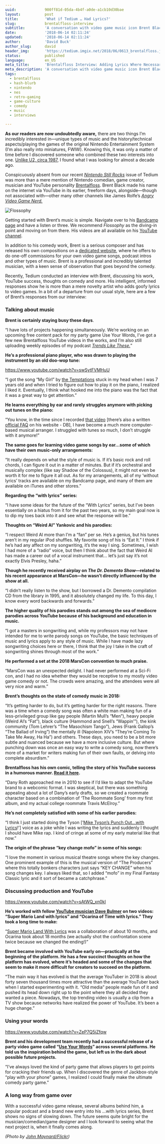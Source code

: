 ```yaml
---
uuid:             900ff81d-05da-4b4f-a0de-a1cb10d30bae
layout:           post
title:            'What if Tedium … Had Lyrics?'
slug:             brentalfloss-interview
subtitle:         'A conversation with video game music icon Brent Black (aka Brentalfloss) about his music, thoughts on YouTube, and using your words.'
date:             '2018-06-14 02:11:24'
updated:          '2018-06-14 02:11:24'
author:           'David Buck'
author_slug:      david
header_img:       'https://tedium.imgix.net/2018/06/0613_brentalfloss.jpg'
status:           published
language:         en_US
meta_title:       'Brentalfloss Interview: Adding Lyrics Where Necessary '
meta_description: 'A conversation with video game music icon Brent Black (aka Brentalfloss) about his music, thoughts on YouTube, and using your words.'
tags:
  - brentalfloss
  - hash-blurb
  - nintendo
  - nes
  - retro-gaming
  - game-culture
  - comedy
  - music
  - interviews

---
```


**As our readers are now undoubtedly aware,** there are two things I’m incredibly interested in—unique types of music and the history/technical aspects/playing the games of the original Nintendo Entertainment System (I’m also really into miniatures, FWIW). Knowing this, it was only a matter of time before I discovered someone who combined these two interests into one. [Unlike U2, circa 1987](https://www.youtube.com/watch?v=e3-5YC_oHjE), I found what I was looking for almost a decade ago.

Conspicuously absent from our recent _[Nintendo Still Rocks](https://tedium.co/2018/05/17/nintendo-nes-chiptune-music-scene/)_ issue of Tedium was more than a mere mention of Nintendo comedian, game creator, musician and YouTube personality [Brentalfloss](https://brentalfloss.com/). Brent Black made his name on the internet via YouTube in its earlier, freeform days, alongside—though not associated with—other many other channels like James Rolfe’s _[Angry Video Game Nerd.](http://cinemassacre.com/)_

![Flossophy](https://tedium.imgix.net/2018/06/0613_brentalflossb.jpg)

Getting started with Brent’s music is simple. Navigate over to his [Bandcamp page](https://brentalfloss.bandcamp.com/) and have a listen or three. We recommend _Flossophy_ as the diving-in point and moving on from there. His videos are all available on his [YouTube channel](https://www.youtube.com/channel/UCn0TDqRR4NjwWiAQR9FAd5w).

In addition to his comedy work, Brent is a serious composer and has released his own compositions on a [dedicated website](https://brentblacktunes.com/), where he offers to do one-off commissions for your own video game songs, podcast intros and other types of music. Brent is a professional and incredibly talented musician, with a keen sense of observation that goes beyond the comedy.

Recently, Tedium conducted an interview with Brent, discussing his work, YouTube success, thoughts on comedy and more. His intelligent, informed responses show he is more than a mere novelty artist who adds goofy lyrics to video games. In a bit of a departure from our usual style, here are a few of Brent’s responses from our interview:


### Talking about music

**Brent is certainly staying busy these days**.

“I have lots of projects happening simultaneously. We’re working on an upcoming free content pack for my party game Use Your Words, I’ve got a few new Brentalfloss YouTube videos in the works, and I’m also still uploading weekly episodes of my podcast _[Trends Like These.](https://trendslikethese.libsyn.com)_”

**He’s a professional piano player, who was drawn to playing the instrument by an old doo-wop tune:**

https://www.youtube.com/watch?v=swSytFVMHuU

“I got the song “My Girl” by [the Temptations](https://www.temptationsofficial.com/) stuck in my head when I was 7 years old and when I tried to figure out how to play it on the piano, I realized I liked it. Eventually, I think what hooked me into the piano was the fact that it was a great way to get attention.”

**He learns everything by ear and rarely struggles anymore with picking out tunes on the piano:**

“You know, in the time since I recorded [that video](https://youtu.be/ETabI58vARU) [there’s also a written [official FAQ](https://brentalfloss.com/faq) on his website - DB], I have become a much more computer-based musical arranger. I struggled with tunes so much, I don’t struggle with it anymore!”

**The same goes for learning video game songs by ear...some of which have their own music-only arrangements:**

“It really depends on what the style of music is. If it’s basic rock and roll chords, I can figure it out in a matter of minutes. But if it’s orchestral and musically complex (like say Shadow of the Colossus), it might not even be worth it for me to figure it all out. As for my arrangements, all of my ‘without lyrics’ tracks are available on my Bandcamp page, and many of them are available on iTunes and other stores.”

**Regarding the “with lyrics” series:**

“I have some ideas for the future of the “With Lyrics” series, but I’ve been essentially on a hiatus from it for the past two years, so my main goal now is to dip my toes back into it and see what the response will be.”

**Thoughts on “Weird Al” Yankovic and his parodies:**

“I respect Weird Al more than I’m a “fan” per se. He’s a genius, but his tunes aren’t in my regular iPod shuffles. My favorite song of his is “Eat It.” I think if he’s had any affect on my songwriting, it’s the way I sing. Sometimes, I wish I had more of a “radio” voice, but then I think about the fact that Weird Al has made a career out of a vocal instrument that... let’s just say it’s not exactly Elvis Presley, haha.”

**Though he recently received airplay on _The Dr. Demento Show_—related to his recent appearance at MarsCon—he wasn’t directly influenced by the show at all.**

“I didn’t really listen to the show, but I borrowed a Dr. Demento compilation CD from the library in 1995, and it absolutely changed my life. To this day, I know every word backwards and forwards.”

**The higher quality of his parodies stands out among the sea of mediocre parodies across YouTube because of his background and education in music.**

“I got a masters in songwriting and, while my professors may not have intended for me to write parody songs on YouTube, the basic techniques of music and lyrics apply to any style of music. While I have made lazy songwriting choices here or there, I think that the joy I take in the craft of songwriting shines through most of the work.”

**He performed a set at the 2018 MarsCon convention to much praise.**

“MarsCon was an unexpected delight. I had never performed at a Sci-Fi con, and I had no idea whether they would be receptive to my mostly video game comedy or not. The crowds were amazing, and the attendees were all very nice and warm.”

**Brent’s thoughts on the state of comedy music in 2018:**

“It’s getting harder to do, but it’s getting harder for the right reasons. There was a time when a comedy song was often a white man making fun of a less-privileged group like gay people (Martin Mull’s “Men”), heavy people (Weird Al’s “Fat”), black culture (Hammond and Snell’s “Wappin’”), the kink community (Tom Lehrer’s “The Masochism Tango”), Jews (Frank Gallop’s “The Ballad of Irving”) the mentally ill (Napoleon XIV’s “They’re Coming To Take Me Away, Ha Ha”) and others. These days, you need to be a bit more subtle and nuanced because we have a more inclusive culture. But where punching down was once an easy way to write a comedy song, now there’s more of a market for writers making fun of their own faults, or delving into complete absurdism.” 

**Brentalfloss has his own comic, telling the story of his YouTube success in a humorous manner. [Read it here](https://brentalfloss.com/comic1).**

“Dany Roth approached me in 2010 to see if I’d like to adapt the YouTube brand to a webcomic format. I was skeptical, but there was something appealing about a lot of Dany’s early drafts, so we created a roommate character based on a combination of ‘The Roommate Song’ from my first album, and my actual college roommate Travis McElroy.”

**He’s not completely satisfied with some of his earlier parodies:**

“I think I just started doing the Tyson [‘[Mike Tyson’s Punch Out...with Lyrics](https://brentalfloss.bandcamp.com/track/mike-tysons-punch-out-with-lyrics)!’] voice as a joke while I was writing the lyrics and suddenly I thought I should have Mike rap. I kind of cringe at some of my early material like that now.”

**The origin of the phrase “key change mofo” in some of his songs:**

“I love the moment in various musical theatre songs where the key changes. One prominent example of this is the musical version of “The Producers” where this totally bonkers characters just says “KEY CHANGE” when his song changes key. I always liked that, so I added “mofo” in my Final Fantasy Classic lyric and it sort of became a catchphrase.”

### Discussing production and YouTube

https://www.youtube.com/watch?v=sAtWQ_xn0kI

**He’s worked with fellow [YouTube musician Dave Bulmer](https://www.youtube.com/user/DemonTomatoDave) on two videos:  “Super Mario Land with lyrics” and “Ocarina of Time with lyrics.” They took a long time to make:**

“[Super Mario Land With Lyrics](https://brentalfloss.bandcamp.com/track/super-mario-land-with-lyrics-album-version-feat-dave-bulmer) was a collaboration of about 10 months, and Ocarina took about 18 months (we actually shot the confrontation scene twice because we changed the ending!)”

**Brent became involved with YouTube early on—practically at the beginning of the platform. He has a few succinct thoughts on how the platform has evolved, where it’s headed and some of the changes that seem to make it more difficult for creators to succeed on the platform.**

“The main way it has evolved is that the average YouTuber in 2018 is about forty seven thousand times more attractive than the average YouTuber back when I started experimenting with it. “Old media” people made fun of it and pushed its head down right up to the point where they all decided they wanted a piece. Nowadays, the top trending video is usually a clip from a TV show because networks have realized the power of YouTube. It’s been a huge change.”

### Using your words

https://www.youtube.com/watch?v=ZeP7Q5iZfqw

**Brent and his development team recently had a successful release of a party video game called “[Use Your Words](https://youtu.be/Pze4FH83u1E)” across several platforms. He told us the inspiration behind the game, but left us in the dark about possible future projects.**

“I’ve always loved the kind of party game that allows players to get points for cracking their friends up. When I discovered the genre of Jackbox-style “play with your phone” games, I realized I could finally make the ultimate comedy party game.”

### A long way from game over

With a successful video game release, several albums behind him, a popular podcast and a brand new entry into his ...with lyrics series, Brent shows no signs of slowing down. The future seems quite bright for the musician/comedian/game designer and I look forward to seeing what the next project is, when it finally comes along.

*(Photo by [John Maynard/Flickr](https://www.flickr.com/photos/thecjm/9597164954/))*
